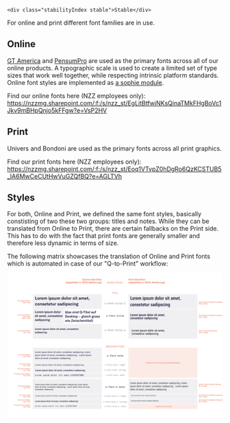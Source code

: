 ```html|span-1,no-source,plain
<div class="stabilityIndex stable">Stable</div>
```

For online and print different font families are in use.

## Online

[GT America](http://www.gt-america.com/) and [PensumPro](https://www.myfonts.com/fonts/typemates/pensum-pro/) are used as the primary fonts across all of our online products. A typographic scale is used to create a limited set of type sizes that work well together, while respecting intrinsic platform standards. Online font styles are implemented as [a sophie module](https://github.com/nzzdev/sophie-font).

Find our online fonts here (NZZ employees only): https://nzzmg.sharepoint.com/:f:/s/nzz_st/EgLitBtfwjNKsQinaTMkFHgBoVc1Jkv9mBHpQnjo5kFFgw?e=VsP2HV

## Print

Univers and Bondoni are used as the primary fonts across all print graphics.

Find our print fonts here (NZZ employees only): https://nzzmg.sharepoint.com/:f:/s/nzz_st/Eoq1VTvpZ0hDgRo6QzKCSTUB5_IA6MwCeCUtHwVuGZQfBQ?e=AGLTVh

## Styles

For both, Online and Print, we defined the same font styles, basically constisting of two these two groups: titles and notes.
While they can be translated from Online to Print, there are certain fallbacks on the Print side. This has to do with the fact that print fonts are generally smaller and therefore less dynamic in terms of size.

The following matrix showcases the translation of Online and Print fonts which is automated in case of our "Q-to-Print" workflow:

![Typography Raster](assets/typography/typoraster.png "Typography Raster")
